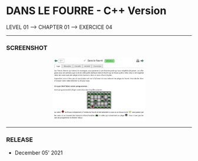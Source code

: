 # DANS LE FOURRE - C++ Version
LEVEL 01 --> CHAPTER 01 --> EXERCICE 04

---
### **SCREENSHOT**

<div align="center">
    <img
        src="https://github.com/Ayckinn/CPP/blob/main/FRANCE_IOI/LEVEL_01/Chapter_01/04_dans_le_fourre/fourre.png"
        alt="DEMO"
        style="width:50%">
</div>

---
### **RELEASE**

- December 05' 2021